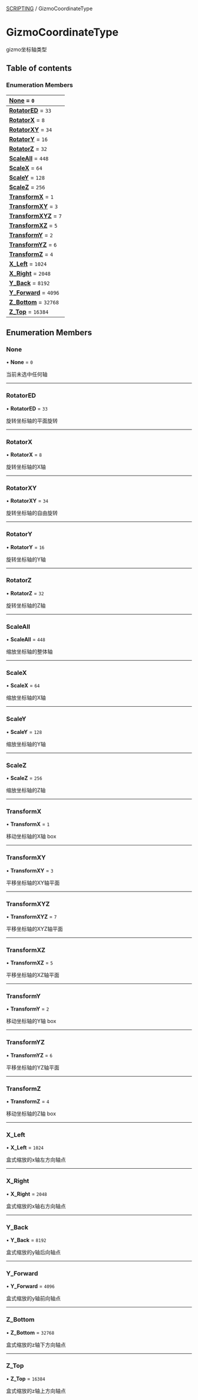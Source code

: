 [SCRIPTING](../groups/SCRIPTING.SCRIPTING.md) / GizmoCoordinateType

# GizmoCoordinateType <Badge type="tip" text="Enumeration" /> <Score text="GizmoCoordinateType" />

gizmo坐标轴类型

## Table of contents

### Enumeration Members <Score text="Enumeration" /> 
| **[None](mw.GizmoCoordinateType.md#none)** = ``0``  |
| :----- |
| **[RotatorED](mw.GizmoCoordinateType.md#rotatored)** = ``33`` |
| **[RotatorX](mw.GizmoCoordinateType.md#rotatorx)** = ``8`` |
| **[RotatorXY](mw.GizmoCoordinateType.md#rotatorxy)** = ``34`` |
| **[RotatorY](mw.GizmoCoordinateType.md#rotatory)** = ``16`` |
| **[RotatorZ](mw.GizmoCoordinateType.md#rotatorz)** = ``32`` |
| **[ScaleAll](mw.GizmoCoordinateType.md#scaleall)** = ``448`` |
| **[ScaleX](mw.GizmoCoordinateType.md#scalex)** = ``64`` |
| **[ScaleY](mw.GizmoCoordinateType.md#scaley)** = ``128`` |
| **[ScaleZ](mw.GizmoCoordinateType.md#scalez)** = ``256`` |
| **[TransformX](mw.GizmoCoordinateType.md#transformx)** = ``1`` |
| **[TransformXY](mw.GizmoCoordinateType.md#transformxy)** = ``3`` |
| **[TransformXYZ](mw.GizmoCoordinateType.md#transformxyz)** = ``7`` |
| **[TransformXZ](mw.GizmoCoordinateType.md#transformxz)** = ``5`` |
| **[TransformY](mw.GizmoCoordinateType.md#transformy)** = ``2`` |
| **[TransformYZ](mw.GizmoCoordinateType.md#transformyz)** = ``6`` |
| **[TransformZ](mw.GizmoCoordinateType.md#transformz)** = ``4`` |
| **[X\_Left](mw.GizmoCoordinateType.md#x_left)** = ``1024`` |
| **[X\_Right](mw.GizmoCoordinateType.md#x_right)** = ``2048`` |
| **[Y\_Back](mw.GizmoCoordinateType.md#y_back)** = ``8192`` |
| **[Y\_Forward](mw.GizmoCoordinateType.md#y_forward)** = ``4096`` |
| **[Z\_Bottom](mw.GizmoCoordinateType.md#z_bottom)** = ``32768`` |
| **[Z\_Top](mw.GizmoCoordinateType.md#z_top)** = ``16384`` |

## Enumeration Members

### None <Score text="None" /> 

• **None** = ``0``

当前未选中任何轴

___

### RotatorED <Score text="RotatorED" /> 

• **RotatorED** = ``33``

旋转坐标轴的平面旋转

___

### RotatorX <Score text="RotatorX" /> 

• **RotatorX** = ``8``

旋转坐标轴的X轴

___

### RotatorXY <Score text="RotatorXY" /> 

• **RotatorXY** = ``34``

旋转坐标轴的自由旋转

___

### RotatorY <Score text="RotatorY" /> 

• **RotatorY** = ``16``

旋转坐标轴的Y轴

___

### RotatorZ <Score text="RotatorZ" /> 

• **RotatorZ** = ``32``

旋转坐标轴的Z轴

___

### ScaleAll <Score text="ScaleAll" /> 

• **ScaleAll** = ``448``

缩放坐标轴的整体轴

___

### ScaleX <Score text="ScaleX" /> 

• **ScaleX** = ``64``

缩放坐标轴的X轴

___

### ScaleY <Score text="ScaleY" /> 

• **ScaleY** = ``128``

缩放坐标轴的Y轴

___

### ScaleZ <Score text="ScaleZ" /> 

• **ScaleZ** = ``256``

缩放坐标轴的Z轴

___

### TransformX <Score text="TransformX" /> 

• **TransformX** = ``1``

移动坐标轴的X轴 box

___

### TransformXY <Score text="TransformXY" /> 

• **TransformXY** = ``3``

平移坐标轴的XY轴平面

___

### TransformXYZ <Score text="TransformXYZ" /> 

• **TransformXYZ** = ``7``

平移坐标轴的XYZ轴平面

___

### TransformXZ <Score text="TransformXZ" /> 

• **TransformXZ** = ``5``

平移坐标轴的XZ轴平面

___

### TransformY <Score text="TransformY" /> 

• **TransformY** = ``2``

移动坐标轴的Y轴 box

___

### TransformYZ <Score text="TransformYZ" /> 

• **TransformYZ** = ``6``

平移坐标轴的YZ轴平面

___

### TransformZ <Score text="TransformZ" /> 

• **TransformZ** = ``4``

移动坐标轴的Z轴 box

___

### X\_Left <Score text="X" /> 

• **X\_Left** = ``1024``

盒式缩放的x轴左方向轴点

___

### X\_Right <Score text="X" /> 

• **X\_Right** = ``2048``

盒式缩放的x轴右方向轴点

___

### Y\_Back <Score text="Y" /> 

• **Y\_Back** = ``8192``

盒式缩放的y轴后向轴点

___

### Y\_Forward <Score text="Y" /> 

• **Y\_Forward** = ``4096``

盒式缩放的y轴前向轴点

___

### Z\_Bottom <Score text="Z" /> 

• **Z\_Bottom** = ``32768``

盒式缩放的z轴下方向轴点

___

### Z\_Top <Score text="Z" /> 

• **Z\_Top** = ``16384``

盒式缩放的z轴上方向轴点
